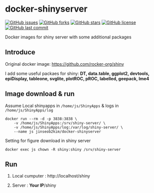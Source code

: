 # docker-shinyserver

[![GitHub issues](https://img.shields.io/github/issues/jinseob2kim/docker-shinyserver.svg)](https://github.com/jinseob2kim/docker-shinyserver/issues)
[![GitHub forks](https://img.shields.io/github/forks/jinseob2kim/docker-shinyserver.svg)](https://github.com/jinseob2kim/docker-shinyserver/network)
[![GitHub stars](https://img.shields.io/github/stars/jinseob2kim/docker-shinyserver.svg)](https://github.com/jinseob2kim/docker-shinyserver/stargazers)
[![GitHub license](https://img.shields.io/github/license/jinseob2kim/docker-shinyserver.svg)](https://github.com/jinseob2kim/docker-shinyserver/blob/master/LICENSE)
[![GitHub last commit](https://img.shields.io/github/last-commit/google/skia.svg)](https://github.com/jinseob2kim/docker-shinyserver)

Docker images for shiny server with some additional packages

## Introduce

Original docker image: https://github.com/rocker-org/shiny 


I add some useful packaes for shiny: **DT, data.table, ggplot2, devtools, epiDisplay, tableone, svglite, plotROC, pROC, labelled, geepack, lme4**


## Image download & run
Assume Local shinyapps in `/home/js/ShinyApps` & logs in `/home/js/ShinyApps/log`


```shell
docker run --rm -d -p 3838:3838 \
    -v /home/js/ShinyApps:/srv/shiny-server/ \
    -v /home/js/ShinyApps/log:/var/log/shiny-server/ \
    --name js jinseob2kim/docker-shinyserver
```

Setting for figure download in shiny server

```shell
docker exec js chown -R shiny:shiny /srv/shiny-server
```

## Run 

1. Local cumputer : http://localhost/shiny


2. Server : **Your IP**/shiny